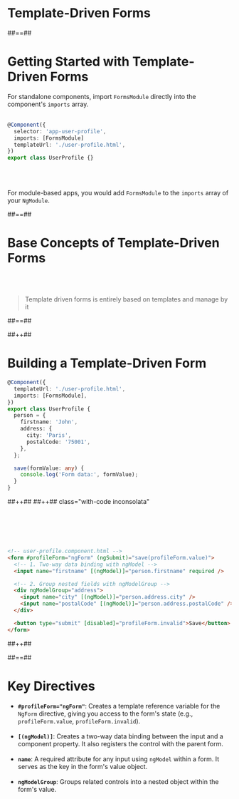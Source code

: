 <!-- .slide: class="transition-bg-sfeir-1" -->

# Template-Driven Forms

##==##

<!-- .slide: class="with-code inconsolata" -->

# Getting Started with Template-Driven Forms

For standalone components, import `FormsModule` directly into the component's `imports` array.
<br/><br/>

```typescript
@Component({
  selector: 'app-user-profile',
  imports: [FormsModule]
  templateUrl: './user-profile.html',
})
export class UserProfile {}
```

<!-- .element: class="medium-code" -->

<br/><br/>

For module-based apps, you would add `FormsModule` to the `imports` array of your `NgModule`.

##==##

# Base Concepts of Template-Driven Forms

<br/><br/>

> Template driven forms is entirely based on templates and manage by it

##==##

<!-- .slide: class="tc-multiple-columns with-code inconsolata" -->

##++##

# Building a Template-Driven Form

```typescript
@Component({
  templateUrl: './user-profile.html',
  imports: [FormsModule],
})
export class UserProfile {
  person = {
    firstname: 'John',
    address: {
      city: 'Paris',
      postalCode: '75001',
    },
  };

  save(formValue: any) {
    console.log('Form data:', formValue);
  }
}
```

##++##
##++## class="with-code inconsolata"

<br/></br><br/></br>

```html
<!-- user-profile.component.html -->
<form #profileForm="ngForm" (ngSubmit)="save(profileForm.value)">
  <!-- 1. Two-way data binding with ngModel -->
  <input name="firstname" [(ngModel)]="person.firstname" required />

  <!-- 2. Group nested fields with ngModelGroup -->
  <div ngModelGroup="address">
    <input name="city" [(ngModel)]="person.address.city" />
    <input name="postalCode" [(ngModel)]="person.address.postalCode" />
  </div>

  <button type="submit" [disabled]="profileForm.invalid">Save</button>
</form>
```

<!-- .element: class="medium-code" -->

##++##

##==##

<!-- .slide: class="with-code inconsolata" -->

# Key Directives

- **`#profileForm="ngForm"`**: Creates a template reference variable for the `NgForm` directive, giving you access to the form's state (e.g., `profileForm.value`, `profileForm.invalid`). <br/><br/>
- **`[(ngModel)]`**: Creates a two-way data binding between the input and a component property. It also registers the control with the parent form. <br/><br/>
- **`name`**: A required attribute for any input using `ngModel` within a form. It serves as the key in the form's value object. <br/><br/>
- **`ngModelGroup`**: Groups related controls into a nested object within the form's value.

<!-- .element: class="big-code" -->
